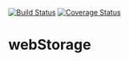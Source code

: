 [![Build Status](https://travis-ci.org/kiva/webStorage.svg?branch=master)](https://travis-ci.org/kiva/webStorage)
[![Coverage Status](https://coveralls.io/repos/kiva/webStorage/badge.png)](https://coveralls.io/r/kiva/webStorage)

# webStorage
